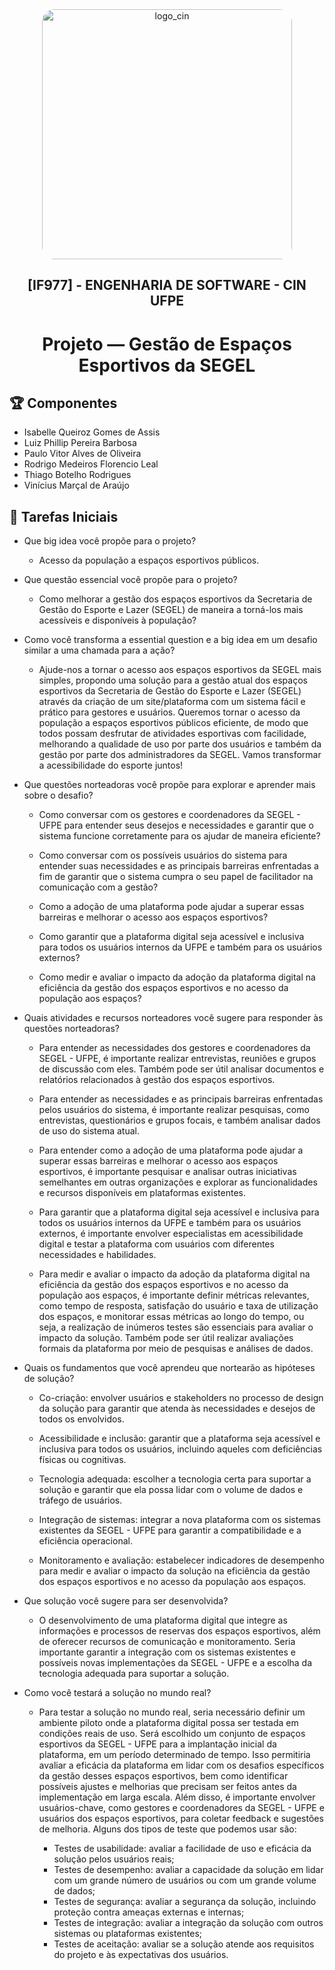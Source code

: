 <div align="center">
  <img src="https://portal.cin.ufpe.br/wp-content/uploads/2020/07/Horizontal-Vermelho-Logotipo-CIn-UFPE.png" alt="logo_cin" width="400" height="auto" style="border-radius:20px;" />
  <h2>
    [IF977] - ENGENHARIA DE SOFTWARE - CIN UFPE
  </h2>
  <h1>
    Projeto — Gestão de Espaços Esportivos da SEGEL
  </h1> 
</div>

## :trophy: Componentes
- Isabelle Queiroz Gomes de Assis
- Luiz Phillip Pereira Barbosa
- Paulo Vitor Alves de Oliveira
- Rodrigo Medeiros Florencio Leal
- Thiago Botelho Rodrigues
- Vinícius Marçal de Araújo

## :pencil: Tarefas Iniciais
- Que big idea você propõe para o projeto?
  - Acesso da população a espaços esportivos públicos.

- Que questão essencial você propõe para o projeto?
  - Como melhorar a gestão dos espaços esportivos da Secretaria de Gestão do Esporte e Lazer (SEGEL) de maneira a torná-los mais acessíveis e disponíveis à população?
  
- Como você transforma a essential question e a big idea em um desafio similar a uma chamada para a ação?
  - Ajude-nos a tornar o acesso aos espaços esportivos da SEGEL mais simples, propondo uma solução para a gestão atual dos espaços esportivos da Secretaria de Gestão do Esporte e Lazer (SEGEL) através da criação de um site/plataforma com um sistema fácil e prático para gestores e usuários. Queremos tornar o acesso da população a espaços esportivos públicos eficiente, de modo que todos possam desfrutar de atividades esportivas com facilidade, melhorando a qualidade de uso por parte dos usuários e também da gestão por parte dos administradores da SEGEL. Vamos transformar a acessibilidade do esporte juntos!
  
- Que questões norteadoras você propõe para explorar e aprender mais sobre o desafio?
  - Como conversar com os gestores e coordenadores da SEGEL - UFPE para entender seus desejos e necessidades e garantir que o sistema funcione corretamente para os ajudar de maneira eficiente?
  
  - Como conversar com os possíveis usuários do sistema para entender suas necessidades e as principais barreiras enfrentadas a fim de garantir que o sistema cumpra o seu papel de facilitador na comunicação com a gestão? 

  - Como a adoção de uma plataforma pode ajudar a superar essas barreiras e melhorar o acesso aos espaços esportivos?

  - Como garantir que a plataforma digital seja acessível e inclusiva para todos os usuários internos da UFPE e também para os usuários externos?

  - Como medir e avaliar o impacto da adoção da plataforma digital na eficiência da gestão dos espaços esportivos e no acesso da população aos espaços?

- Quais atividades e recursos norteadores você sugere para responder às questões norteadoras?
  - Para entender as necessidades dos gestores e coordenadores da SEGEL - UFPE, é importante realizar entrevistas, reuniões e grupos de discussão com eles. Também pode ser útil analisar documentos e relatórios relacionados à gestão dos espaços esportivos.

  - Para entender as necessidades e as principais barreiras enfrentadas pelos usuários do sistema, é importante realizar pesquisas, como entrevistas, questionários e grupos focais, e também analisar dados de uso do sistema atual.

  - Para entender como a adoção de uma plataforma pode ajudar a superar essas barreiras e melhorar o acesso aos espaços esportivos, é importante pesquisar e analisar outras iniciativas semelhantes em outras organizações e explorar as funcionalidades e recursos disponíveis em plataformas existentes.

  - Para garantir que a plataforma digital seja acessível e inclusiva para todos os usuários internos da UFPE e também para os usuários externos, é importante envolver especialistas em acessibilidade digital e testar a plataforma com usuários com diferentes necessidades e habilidades.

  - Para medir e avaliar o impacto da adoção da plataforma digital na eficiência da gestão dos espaços esportivos e no acesso da população aos espaços, é importante definir métricas relevantes, como tempo de resposta, satisfação do usuário e taxa de utilização dos espaços, e monitorar essas métricas ao longo do tempo, ou seja, a realização de inúmeros testes são essenciais para avaliar o impacto da solução. Também pode ser útil realizar avaliações formais da plataforma por meio de pesquisas e análises de dados.

- Quais os fundamentos que você aprendeu que nortearão as hipóteses de solução?
  - Co-criação: envolver usuários e stakeholders no processo de design da solução para garantir que atenda às necessidades e desejos de todos os envolvidos.

  - Acessibilidade e inclusão: garantir que a plataforma seja acessível e inclusiva para todos os usuários, incluindo aqueles com deficiências físicas ou cognitivas.

  - Tecnologia adequada: escolher a tecnologia certa para suportar a solução e garantir que ela possa lidar com o volume de dados e tráfego de usuários.

  - Integração de sistemas: integrar a nova plataforma com os sistemas existentes da SEGEL - UFPE para garantir a compatibilidade e a eficiência operacional.

  - Monitoramento e avaliação: estabelecer indicadores de desempenho para medir e avaliar o impacto da solução na eficiência da gestão dos espaços esportivos e no acesso da população aos espaços.

- Que solução você sugere para ser desenvolvida?
  - O desenvolvimento de uma plataforma digital que integre as informações e processos de reservas dos espaços esportivos, além de oferecer recursos de comunicação e monitoramento. Seria importante garantir a integração com os sistemas existentes e possíveis novas implementações da SEGEL - UFPE e a escolha da tecnologia adequada para suportar a solução.

- Como você testará a solução no mundo real?
  - Para testar a solução no mundo real, seria necessário definir um ambiente piloto onde a plataforma digital possa ser testada em condições reais de uso. Será escolhido um conjunto de espaços esportivos da SEGEL - UFPE para a implantação inicial da plataforma, em um período determinado de tempo. Isso permitiria avaliar a eficácia da plataforma em lidar com os desafios específicos da gestão desses espaços esportivos, bem como identificar possíveis ajustes e melhorias que precisam ser feitos antes da implementação em larga escala. Além disso, é importante envolver usuários-chave, como gestores e coordenadores da SEGEL - UFPE e usuários dos espaços esportivos, para coletar feedback e sugestões de melhoria. Alguns dos tipos de teste que podemos usar são:

    - Testes de usabilidade: avaliar a facilidade de uso e eficácia da solução pelos usuários reais;
    - Testes de desempenho: avaliar a capacidade da solução em lidar com um grande número de usuários ou com um grande volume de dados; 
    - Testes de segurança: avaliar a segurança da solução, incluindo proteção contra ameaças externas e internas;
    - Testes de integração: avaliar a integração da solução com outros sistemas ou plataformas existentes;
    - Testes de aceitação: avaliar se a solução atende aos requisitos do projeto e às expectativas dos usuários.
